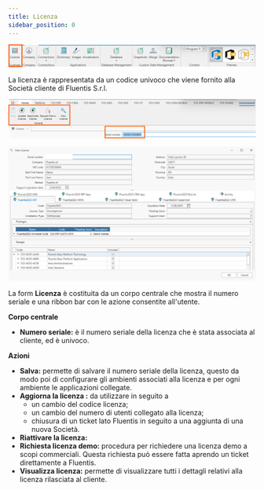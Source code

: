 ```yaml
---
title: Licenza
sidebar_position: 0
---
```


![](../../../static/images/20241204112048.png)

La licenza è rappresentata da un codice univoco che viene fornito alla Società cliente di Fluentis S.r.l.

![](../../../static/images/20241216141938.png)

![](../../../static/images/20241216142334.png)

La form **Licenza** è costituita da un corpo centrale che mostra il numero seriale e una ribbon bar con le azione consentite all'utente.

**Corpo centrale**
* **Numero seriale:** è il numero seriale della licenza che è stata associata al cliente, ed è univoco.

**Azioni**
* **Salva:** permette di salvare il numero seriale della licenza, questo da modo poi di configurare gli ambienti associati alla licenza e per ogni ambiente le applicazioni collegate.
* **Aggiorna la licenza :** da utilizzare in seguito a
    - un cambio del codice licenza;
    - un cambio del numero di utenti collegato alla licenza;
    - chiusura di un ticket lato Fluentis in seguito a una aggiunta di una nuova Società.
* **Riattivare la licenza:** <!--modifiche alla struttura hardware del server invalidano la licenza che blocca l'esecuzione dell'applicativo. Per poter riattivare la licenza è necessario inserire un codice fornito da Fluentis.-->
* **Richiesta licenza demo:** procedura per richiedere una licenza demo a scopi commerciali. Questa richiesta può essere fatta aprendo un ticket direttamente a Fluentis.
* **Visualizza licenza:** permette di visualizzare tutti i dettagli relativi alla licenza rilasciata al cliente.



